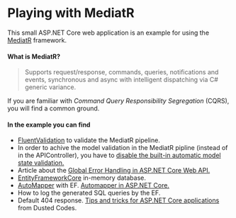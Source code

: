 # Playing with MediatR

This small ASP.NET Core web application is an example for using the [MediatR](https://github.com/jbogard/MediatR "MediatR") framework.

#### What is MediatR?
> Supports request/response, commands, queries, notifications and events, synchronous and async with intelligent dispatching via C# generic variance.

If you are familiar with *Command Query Responsibility Segregation* (CQRS), you will find a common ground.

#### In the example you can find

- [FluentValidation](https://fluentvalidation.net "FluentValidation") to validate the MediatR pipeline.
- In order to achive the model validation in the MediatR pipline (instead of in the APIController), you have to [disable the built-in automatic model state validation.](https://www.talkingdotnet.com/disable-automatic-model-state-validation-in-asp-net-core-2-1 "disable the built-in automatic model state validation")
- Article about the [Global Error Handling in ASP.NET Core Web API.](https://code-maze.com/global-error-handling-aspnetcore "Global Error Handling in ASP.NET Core Web API")
- [EntityFrameworkCore](https://docs.microsoft.com/en-us/ef/core/index "EntityFrameworkCore") in-memory database.
- [AutoMapper](https://github.com/AutoMapper/AutoMapper "AutoMapper") with EF.  [Automapper in ASP.NET Core.](https://dotnetcoretutorials.com/2017/09/23/using-automapper-asp-net-core "Automapper in ASP.NET Core")
- How to log the generated SQL queries by the EF.
- Default 404 response. [Tips and tricks for ASP.NET Core applications](https://dusted.codes/advanced-tips-and-tricks-for-aspnet-core-applications "Tips and tricks for ASP.NET Core applications") from Dusted Codes.